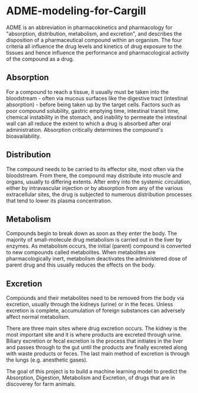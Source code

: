 # ADME-modeling-for-Cargill

ADME is an abbreviation in pharmacokinetics and pharmacology for "absorption, distribution, metabolism, and excretion", and describes the disposition of a pharmaceutical compound within an organism. The four criteria all influence the drug levels and kinetics of drug exposure to the tissues and hence influence the performance and pharmacological activity of the compound as a drug.

## Absorption 
For a compound to reach a tissue, it usually must be taken into the bloodstream - often via mucous surfaces like the digestive tract (intestinal absorption) - before being taken up by the target cells. Factors such as poor compound solubility, gastric emptying time, intestinal transit time, chemical instability in the stomach, and inability to permeate the intestinal wall can all reduce the extent to which a drug is absorbed after oral administration. Absorption critically determines the compound's bioavailability.

## Distribution
The compound needs to be carried to its effector site, most often via the bloodstream. From there, the compound may distribute into muscle and organs, usually to differing extents. After entry into the systemic circulation, either by intravascular injection or by absorption from any of the various extracellular sites, the drug is subjected to numerous distribution processes that tend to lower its plasma concentration.

## Metabolism
Compounds begin to break down as soon as they enter the body. The majority of small-molecule drug metabolism is carried out in the liver by enzymes. As metabolism occurs, the initial (parent) compound is converted to new compounds called metabolites. When metabolites are pharmacologically inert, metabolism deactivates the administered dose of parent drug and this usually reduces the effects on the body.

## Excretion
Compounds and their metabolites need to be removed from the body via excretion, usually through the kidneys (urine) or in the feces. Unless excretion is complete, accumulation of foreign substances can adversely affect normal metabolism.

There are three main sites where drug excretion occurs. The kidney is the most important site and it is where products are excreted through urine. Biliary excretion or fecal excretion is the process that initiates in the liver and passes through to the gut until the products are finally excreted along with waste products or feces. The last main method of excretion is through the lungs (e.g. anesthetic gases).


The goal of this project is to build a machine learning model to predict the Absorption, Digestion, Metabolism and Excretion, of drugs that are in discoverey for farm animals. 
